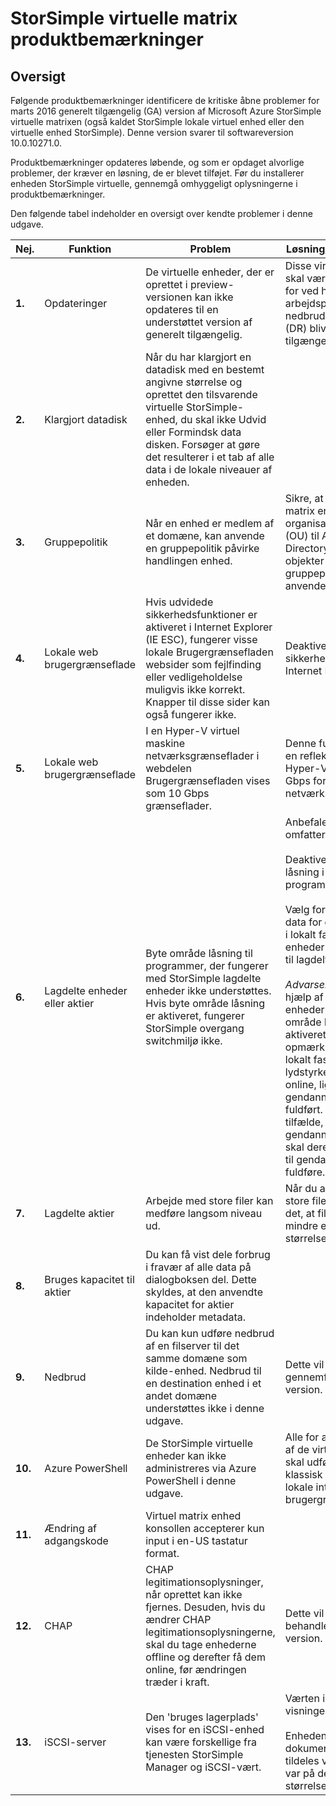 <properties 
   pageTitle="StorSimple virtuelle matrix produktbemærkninger | Microsoft Azure"
   description="Beskriver kritiske Åbn problemer og løsninger til StorSimple virtuelle matrixen."
   services="storsimple"
   documentationCenter=""
   authors="alkohli"
   manager="carmonm"
   editor="" />
<tags 
   ms.service="storsimple"
   ms.devlang="NA"
   ms.topic="article"
   ms.tgt_pltfrm="NA"
   ms.workload="NA"
   ms.date="05/13/2016"
   ms.author="alkohli" />

# <a name="storsimple-virtual-array-release-notes"></a>StorSimple virtuelle matrix produktbemærkninger

## <a name="overview"></a>Oversigt

Følgende produktbemærkninger identificere de kritiske åbne problemer for marts 2016 generelt tilgængelig (GA) version af Microsoft Azure StorSimple virtuelle matrixen (også kaldet StorSimple lokale virtuel enhed eller den virtuelle enhed StorSimple). Denne version svarer til softwareversion 10.0.10271.0.

Produktbemærkninger opdateres løbende, og som er opdaget alvorlige problemer, der kræver en løsning, de er blevet tilføjet. Før du installerer enheden StorSimple virtuelle, gennemgå omhyggeligt oplysningerne i produktbemærkninger. 

Den følgende tabel indeholder en oversigt over kendte problemer i denne udgave.


| Nej. | Funktion | Problem | Løsning/kommentarer |
|-----|--------------------------|----------------------------------------------------------------------------------------------------------------------------------------------------------------------------------------------------------------------------------------------------------------------------|--------------------------------------------------------------------------------------------------------------------------------------------------------------------------------------------------------------------------------------------------------------------------------------------------------------------------------------------------------------------------------------------------------------------------------------------------------------------------------|
| **1.** | Opdateringer | De virtuelle enheder, der er oprettet i preview-versionen kan ikke opdateres til en understøttet version af generelt tilgængelig. | Disse virtuelle enheder skal være failed over for ved hjælp af en arbejdsproces for nedbrud gendannelse (DR) bliver alment tilgængeligt. |
| **2.** | Klargjort datadisk | Når du har klargjort en datadisk med en bestemt angivne størrelse og oprettet den tilsvarende virtuelle StorSimple-enhed, du skal ikke Udvid eller Formindsk data disken. Forsøger at gøre det resulterer i et tab af alle data i de lokale niveauer af enheden. |   |
| **3.** | Gruppepolitik | Når en enhed er medlem af et domæne, kan anvende en gruppepolitik påvirke handlingen enhed. | Sikre, at din virtuelle matrix er i sin egen organisationsenhed (OU) til Active Directory og ingen objekter til gruppepolitik (GPO) anvendes til den.|
| **4.** | Lokale web brugergrænseflade | Hvis udvidede sikkerhedsfunktioner er aktiveret i Internet Explorer (IE ESC), fungerer visse lokale Brugergrænsefladen websider som fejlfinding eller vedligeholdelse muligvis ikke korrekt. Knapper til disse sider kan også fungerer ikke. | Deaktivere udvidede sikkerhedsfunktioner i Internet Explorer.|
| **5.** | Lokale web brugergrænseflade | I en Hyper-V virtuel maskine netværksgrænseflader i webdelen Brugergrænsefladen vises som 10 Gbps grænseflader. | Denne funktionalitet er en refleksion Hyper-V. Hyper-V viser altid 10 Gbps for virtuelle netværkskort. |
| **6.** | Lagdelte enheder eller aktier | Byte område låsning til programmer, der fungerer med StorSimple lagdelte enheder ikke understøttes. Hvis byte område låsning er aktiveret, fungerer StorSimple overgang switchmiljø ikke. | Anbefalede målinger omfatter: <br></br>Deaktiver byte område låsning i dit programlogik.<br></br>Vælg for at placere data for dette program i lokalt fastgjorte enheder i modsætning til lagdelte enheder.<br></br>*Advarsel*: Hvis ved hjælp af lokalt fastgjort enheder og byte område låsning er aktiveret, skal være opmærksom på, at lokalt fastgjorte lydstyrken kan være online, lige før gendannelsen er fuldført. I disse tilfælde, hvis en gendannelse er i gang, skal derefter du vente til gendannelse til at fuldføre. |
| **7.** | Lagdelte aktier | Arbejde med store filer kan medføre langsom niveau ud. | Når du arbejder med store filer, anbefales det, at filen største er mindre end 3% af del størrelsen. |
| **8.** | Bruges kapacitet til aktier | Du kan få vist dele forbrug i fravær af alle data på dialogboksen del. Dette skyldes, at den anvendte kapacitet for aktier indeholder metadata. |   |
| **9.** | Nedbrud | Du kan kun udføre nedbrud af en filserver til det samme domæne som kilde-enhed. Nedbrud til en destination enhed i et andet domæne understøttes ikke i denne udgave. | Dette vil blive gennemført i en nyere version. |
| **10.** | Azure PowerShell | De StorSimple virtuelle enheder kan ikke administreres via Azure PowerShell i denne udgave. | Alle for administration af de virtuelle enheder skal udføres via Azure klassisk portalen og lokale internettet brugergrænseflade. |
| **11.** | Ændring af adgangskode | Virtuel matrix enhed konsollen accepterer kun input i en-US tastatur format. |   |
| **12.** | CHAP | CHAP legitimationsoplysninger, når oprettet kan ikke fjernes. Desuden, hvis du ændrer CHAP legitimationsoplysningerne, skal du tage enhederne offline og derefter få dem online, før ændringen træder i kraft. | Dette vil blive behandlet i en nyere version. |
| **13.** | iSCSI-server  | Den 'bruges lagerplads' vises for en iSCSI-enhed kan være forskellige fra tjenesten StorSimple Manager og iSCSI-vært. | Værten iSCSI har visningen filsystemet.<br></br>Enheden, se dokumentkomponenter tildeles ved lydstyrken var på den maksimale størrelse.|
